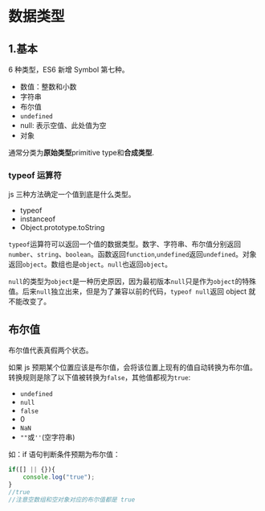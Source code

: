 # 数据类型

## 1.基本

6 种类型，ES6 新增 Symbol 第七种。
- 数值：整数和小数
- 字符串
- 布尔值
- `undefined`
- null: 表示空值、此处值为空
- 对象

通常分类为**原始类型**primitive type和**合成类型**.

### typeof 运算符

js 三种方法确定一个值到底是什么类型。
- typeof 
- instanceof
- Object.prototype.toString

`typeof`运算符可以返回一个值的数据类型。数字、字符串、布尔值分别返回`number`、`string`、`boolean`。函数返回`function`,`undefined`返回`undefined`。对象返回`object`。数组也是`object`。`null`也返回`object`。

`null`的类型为`object`是一种历史原因，因为最初版本`null`只是作为`object`的特殊值。后来`null`独立出来，但是为了兼容以前的代码，`typeof null`返回 object 就不能改变了。

## 布尔值

布尔值代表真假两个状态。

如果 js 预期某个位置应该是布尔值，会将该位置上现有的值自动转换为布尔值。转换规则是除了以下值被转换为`false`，其他值都视为`true`:
- `undefined`
- `null`
- `false`
- 0
- `NaN`
- `""`或`''`(空字符串)

如：if 语句判断条件预期为布尔值：
```js
if([] || {}){
    console.log("true");
}
//true
//注意空数组和空对象对应的布尔值都是 true
```

